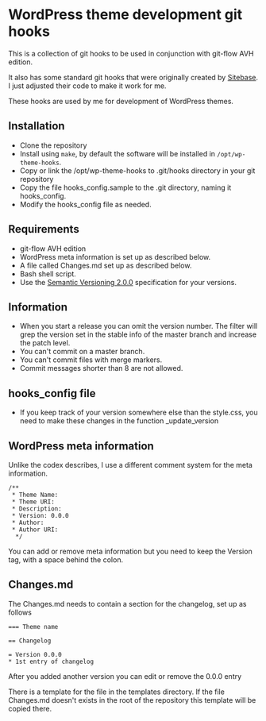 # WordPress theme development git hooks

This is a collection of git hooks to be used in conjunction with git-flow AVH 
edition.

It also has some standard git hooks that were originally created by [Sitebase](https://github.com/Sitebase/git-hooks).
I just adjusted their code to make it work for me.

These hooks are used by me for development of WordPress themes.
 
## Installation
* Clone the repository
* Install using `make`, by default the software will be installed 
in `/opt/wp-theme-hooks`.
* Copy or link the /opt/wp-theme-hooks to .git/hooks directory in your git repository
* Copy the file hooks_config.sample to the .git directory, naming it hooks_config.
* Modify the hooks_config file as needed.

## Requirements
* git-flow AVH edition
* WordPress meta information is set up as described below.
* A file called Changes.md set up as described below.
* Bash shell script.
* Use the [Semantic Versioning 2.0.0](http://semver.org/) specification for your versions.

## Information
* When you start a release you can omit the version number. The filter will grep 
  the version set in the stable info of the master branch and increase the patch level.
* You can't commit on a master branch.
* You can't commit files with merge markers.
* Commit messages shorter than 8 are not allowed.

## hooks_config file
* If you keep track of your version somewhere else than the style.css, you need 
  to make these changes in the function _update_version
  
## WordPress meta information
Unlike the codex describes, I use a different comment system for the meta 
information.
```
/**
 * Theme Name: 
 * Theme URI: 
 * Description: 
 * Version: 0.0.0
 * Author: 
 * Author URI: 
  */
```

You can add or remove meta information but you need to keep the Version tag, 
with a space behind the colon.

## Changes.md
The Changes.md needs to contain a section for the changelog, set up as follows

```
=== Theme name

== Changelog

= Version 0.0.0
* 1st entry of changelog

```
After you added another version you can edit or remove the 0.0.0 entry

There is a template for the file in the templates directory. If the file 
Changes.md doesn't exists in the root of the repository this template 
will be copied there. 